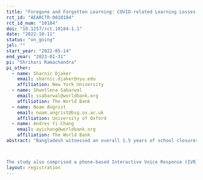 ```yaml
---
title: "Foregone and Forgotten Learning: COVID-related Learning Losses from National Assessments in Bangladesh and experimental evaluation of a learning takeup program"
rct_id: "AEARCTR-0010184"
rct_id_num: "10184"
doi: "10.1257/rct.10184-1.1"
date: "2022-10-11"
status: "on_going"
jel: ""
start_year: "2022-05-14"
end_year: "2023-01-31"
pi: "Shrihari Ramachandra"
pi_other:
  - name: Sharnic Djaker
    email: sharnic.djaker@nyu.edu
    affiliation: New York University
  - name: Shwetlena Sabarwal
    email: ssabarwal@worldbank.org
    affiliation: The World Bank
  - name: Noam Angrist
    email: noam.angrist@bsg.ox.ac.uk
    affiliation: University of Oxford
  - name: Andres Yi Chang
    email: ayichang@worldbank.org
    affiliation: The World Bank
abstract: "Bangladesh witnessed an overall 1.5 years of school closures due to the COVID-19 pandemic. Research from several countries provides evidence that school closures have generated steep learning losses. We conducted a large-scale learning assessment in Bangladesh comprising 7,218 grade 9 students to determine the current learning levels of students after 14.5 academic months of school closures. This was based on the National Assessment of Secondary Students (NASS) 2019 framework and covered a nationally representative sample of 300 schools. This study tracks 4997 students who took NASS 2019 and administered psychometrically linked tests in Math and Language (Bangla). The study includes Grade 8 and NASS 2019 grade 6 questions to estimate forgotten and forgone learning. The initial results show that for grade 9 students, 14.5 months of COVID-related school closures led to 26 months of learning loss among secondary students. Around 69 percent of learning losses were students failing to learn new skills (learning forgone), but 31 percent of learning losses were students forgetting skills they had already acquired (learning forgotten). There was also a sharp increase in learning inequality. The poorest students lost 50% more learning than the most affluent students. 

The study also comprised a phone-based Interactive Voice Response (IVR) lesson to assess the demand for additional instruction. The students were randomly assigned to three groups (one control and two treatment arms) and provided a dedicated call number. The control group students received no message. Treatment 1 - The students were informed about the returns to education. Treatment 2 - The parents were informed about the returns to education. The lesson's content was carefully selected to be suitable for delivery over IVR."
layout: registration
---
```


